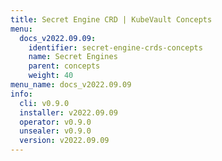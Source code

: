 ```yaml
---
title: Secret Engine CRD | KubeVault Concepts
menu:
  docs_v2022.09.09:
    identifier: secret-engine-crds-concepts
    name: Secret Engines
    parent: concepts
    weight: 40
menu_name: docs_v2022.09.09
info:
  cli: v0.9.0
  installer: v2022.09.09
  operator: v0.9.0
  unsealer: v0.9.0
  version: v2022.09.09
---
```


